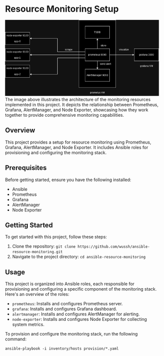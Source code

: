 # Resource Monitoring Setup
![Monitoring Resource Architecture](images/monitoring-resource-arcitecture.png)
The image above illustrates the architecture of the monitoring resources implemented in this project. It depicts the relationship between Prometheus, Grafana, AlertManager, and Node Exporter, showcasing how they work together to provide comprehensive monitoring capabilities.
## Overview
This project provides a setup for resource monitoring using Prometheus, Grafana, AlertManager, and Node Exporter. It includes Ansible roles for provisioning and configuring the monitoring stack.

## Prerequisites
Before getting started, ensure you have the following installed:
- Ansible
- Prometheus
- Grafana
- AlertManager
- Node Exporter

## Getting Started
To get started with this project, follow these steps:
1. Clone the repository: `git clone https://github.com/wussh/ansible-resource-monitoring.git`
2. Navigate to the project directory: `cd ansible-resource-monitoring`

## Usage
This project is organized into Ansible roles, each responsible for provisioning and configuring a specific component of the monitoring stack. Here's an overview of the roles:
- `prometheus`: Installs and configures Prometheus server.
- `grafana`: Installs and configures Grafana dashboard.
- `alertmanager`: Installs and configures AlertManager for alerting.
- `node-exporter`: Installs and configures Node Exporter for collecting system metrics.

To provision and configure the monitoring stack, run the following command:
```
ansible-playbook -i inventory/hosts provision/*.yaml
```